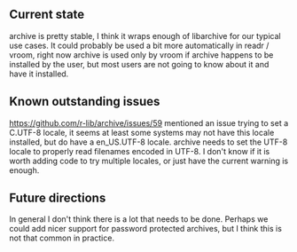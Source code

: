 ## Current state

archive is pretty stable, I think it wraps enough of libarchive for our typical use cases.
It could probably be used a bit more automatically in readr / vroom, right now archive is used only by vroom if archive happens to be installed by the user, but most users are not going to know about it and have it installed.

## Known outstanding issues

https://github.com/r-lib/archive/issues/59 mentioned an issue trying to set a C.UTF-8 locale, it seems at least some systems may not have this locale installed, but do have a en_US.UTF-8 locale.
archive needs to set the UTF-8 locale to properly read filenames encoded in UTF-8.
I don't know if it is worth adding code to try multiple locales, or just have the current warning is enough.

## Future directions

In general I don't think there is a lot that needs to be done. Perhaps we could add nicer support for password protected archives, but I think this is not that common in practice.
